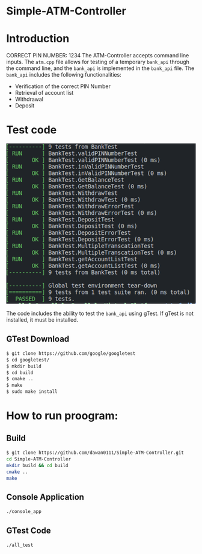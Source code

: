# Simple-ATM-Controller

# Introduction

CORRECT PIN NUMBER: 1234
The ATM-Controller accepts command line inputs. The `atm.cpp` file allows for testing of a temporary `bank_api` through the command line, and the `bank_api` is implemented in the `bank_api` file. The `bank_api` includes the following functionalities:

- Verification of the correct PIN Number
- Retrieval of account list
- Withdrawal
- Deposit

# Test code

[![test.png](./assets/test.png)](https:/github.com/dawan0111)

The code includes the ability to test the `bank_api` using gTest. If gTest is not installed, it must be installed.

## GTest Download

```sh
$ git clone https://github.com/google/googletest
$ cd googletest/
$ mkdir build
$ cd build
$ cmake ..
$ make
$ sudo make install
```

# How to run proogram:

## Build

```sh
$ git clone https://github.com/dawan0111/Simple-ATM-Controller.git
cd Simple-ATM-Controller
mkdir build && cd build
cmake ..
make
```

## Console Application

```sh
./console_app
```

## GTest Code

```sh
./all_test
```

